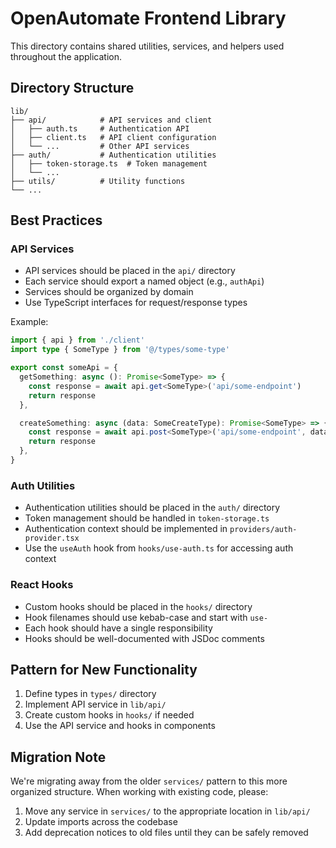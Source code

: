 # OpenAutomate Frontend Library

This directory contains shared utilities, services, and helpers used throughout the application.

## Directory Structure

```
lib/
├── api/            # API services and client
│   ├── auth.ts     # Authentication API
│   ├── client.ts   # API client configuration
│   └── ...         # Other API services
├── auth/           # Authentication utilities
│   ├── token-storage.ts  # Token management
│   └── ...
├── utils/          # Utility functions
└── ...
```

## Best Practices

### API Services

- API services should be placed in the `api/` directory
- Each service should export a named object (e.g., `authApi`)
- Services should be organized by domain
- Use TypeScript interfaces for request/response types

Example:

```typescript
import { api } from './client'
import type { SomeType } from '@/types/some-type'

export const someApi = {
  getSomething: async (): Promise<SomeType> => {
    const response = await api.get<SomeType>('api/some-endpoint')
    return response
  },

  createSomething: async (data: SomeCreateType): Promise<SomeType> => {
    const response = await api.post<SomeType>('api/some-endpoint', data)
    return response
  },
}
```

### Auth Utilities

- Authentication utilities should be placed in the `auth/` directory
- Token management should be handled in `token-storage.ts`
- Authentication context should be implemented in `providers/auth-provider.tsx`
- Use the `useAuth` hook from `hooks/use-auth.ts` for accessing auth context

### React Hooks

- Custom hooks should be placed in the `hooks/` directory
- Hook filenames should use kebab-case and start with `use-`
- Each hook should have a single responsibility
- Hooks should be well-documented with JSDoc comments

## Pattern for New Functionality

1. Define types in `types/` directory
2. Implement API service in `lib/api/`
3. Create custom hooks in `hooks/` if needed
4. Use the API service and hooks in components

## Migration Note

We're migrating away from the older `services/` pattern to this more organized structure.
When working with existing code, please:

1. Move any service in `services/` to the appropriate location in `lib/api/`
2. Update imports across the codebase
3. Add deprecation notices to old files until they can be safely removed
